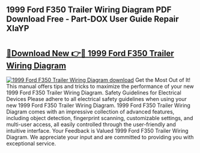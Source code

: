## 1999 Ford F350 Trailer Wiring Diagram PDF Download Free - Part-DOX User Guide Repair XIaYP

# <h2><a href="http://dfswt09.blite.top/?on=1999+Ford+F350+Trailer+Wiring+Diagram">🔗Download New 👉🔴 1999 Ford F350 Trailer Wiring Diagram</a></h2>

[![1999 Ford F350 Trailer Wiring Diagram download](https://i.imgur.com/lujVjoI.png)](http://dfswt09.blite.top/?on=1999+Ford+F350+Trailer+Wiring+Diagram)
Get the Most Out of It! This manual offers tips and tricks to maximize the performance of your new 1999 Ford F350 Trailer Wiring Diagram. Safety Guidelines for Electrical Devices Please adhere to all electrical safety guidelines when using your new 1999 Ford F350 Trailer Wiring Diagram. 1999 Ford F350 Trailer Wiring Diagram comes with an impressive collection of advanced features, including object detection, fingerprint scanning, customizable settings, and multi-user access, all easily controlled through the user-friendly and intuitive interface. Your Feedback is Valued 1999 Ford F350 Trailer Wiring Diagram. We appreciate your input and are committed to providing you with exceptional service.
